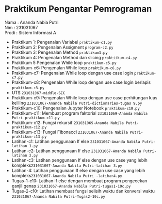 # Praktikum Pengantar Pemrograman
<div> Nama  : Ananda Nabia Putri</div>
<div> Nim   : 231031067</div>
<div> Prodi : Sistem Informasi A</div>

* Praktikum 1: Pengenalan Variabel `praktikum-c1.py`
* Praktikum 2: Pengenalan Assigment `program-c2.py`
* Praktikum 3: Pengenalan Method `praktikum3.py`
* Praktikum 4: Pengenalan Method dan slicing `praktiikum-c4.py`
* Praktikum 5:Pengenalan While loop `praktikum-c5.py`
* Praktikum-c6: Pengenalan While loop `praktikum-c6.py`
* Praktikum-c7: Pengenalan While loop dengan use case login `praktikum-c7.py`
* Praktikum-c8: Pengenalan While loop dengan use case login berlapis `praktikum-c8.py`
* UTS `231031067-middle-SIC`
* Praktikum-c9: Pengenalan While loop dengan use case perhitungan luas keliling `231031067-Ananda Nabila Putri-dictionaries-tugas 9.py`
* Praktikum-c10: Pengenalan Jupyter Notebook `praktikum-c10.py`
* Praktikum-c11: Membuat program faktorial `231031069-Ananda Nabila Putri-praktikum-c11.py`
* Praktikum-c12: Fungsi rekursif `231031069-Ananda Nabila Putri-praktikum-c12.py`
* Praktikum-c13: Fungsi Fibonacci `231031067-Ananda Nabila Putri-praktikum-c13.py`
* Latihan-c1: Latihan penggunaan If else `231031067-Ananda Nabila Putri-latihan 1.py`
* Latihan-c2: Latihan penggunaan If else `231031067-Ananda Nabila Putri-latihan 2.py`
* Latihan-c3: Latihan penggunaan If else dengan use case yang lebih kompleks`231031067-Ananda Nabila Putri-latihan 3.py`
* Latihan-4: Latihan penggunaan If else dengan use case yang lebih kompleks`231031067-Ananda Nabila Putri -latihan4.py`
* Tugas-1-c10: Latihan If else dengan membuat program pengecekan ganjil genap `231031067-Ananda Nabila Putri-tugas1-10c.py`
* Tugas-2-c10: Latihan membuat fungsi selisih waktu dan konversi waktu `231031067-Ananda Nabila Putri-Tugas2-10c.py`
